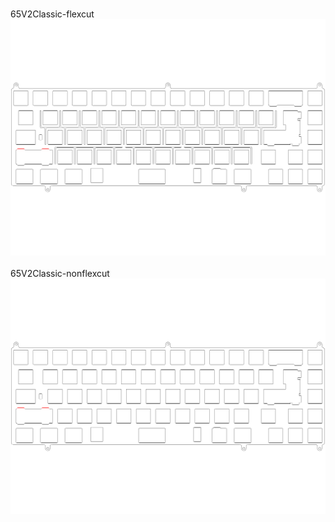 <br/>65V2Classic-flexcut<br/>![image](65V2Classic-flexcut.png)<br/>
<br/>65V2Classic-nonflexcut<br/>![image](65V2Classic-nonflexcut.png)<br/>
